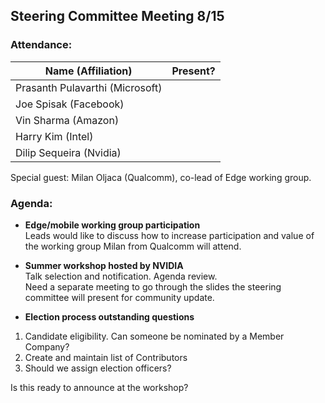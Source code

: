 ## Steering Committee Meeting 8/15

### Attendance:

| Name (Affiliation) | Present? |
| ------------------------------- | --- |
| Prasanth Pulavarthi (Microsoft) |  |
| Joe Spisak (Facebook)           |  |
| Vin Sharma (Amazon)             |  | 
| Harry Kim (Intel)               |  |
| Dilip Sequeira (Nvidia)         |  |

Special guest: Milan Oljaca (Qualcomm), co-lead of Edge working group.

### Agenda:
* **Edge/mobile working group participation**  
Leads would like to discuss how to increase participation and value of the working group
Milan from Qualcomm will attend.

* **Summer workshop hosted by NVIDIA**  
Talk selection and notification. 
Agenda review.  
Need a separate meeting to go through the slides the steering committee will present for community update.

* **Election process outstanding questions**  
1) Candidate eligibility. Can someone be nominated by a Member Company? 
2) Create and maintain list of Contributors
3) Should we assign election officers?  
  
Is this ready to announce at the workshop?
